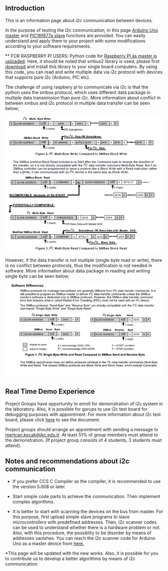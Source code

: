 ## Introduction

This is an information page about i2c communication between devices. 

In the purpose of testing the i2c communication, in this page [Arduino Uno master](https://github.com/ikcmechatronics/ikcmechatronics.github.io/blob/master/i2c/Codes/Master/i2cMaster/i2cMaster.ino) and [PIC16f877a slave](https://github.com/ikcmechatronics/ikcmechatronics.github.io/blob/master/i2c/Codes/Slave/i2cSlave/i2cSlave.c) functions are provided. You can easily understand and apply them to your project with some modifications according to your software requirements.

** FOR RASPBERRY PI USERS: Python code for [Raspberry PI as master is uploaded](https://github.com/ikcmechatronics/ikcmechatronics.github.io/blob/master/i2c/Codes/Master/i2cMaster/i2cRaspberryMaster.py). Here, it should be noted that smbus2 library is used, please first [download](https://github.com/kplindegaard/smbus2) and install this library to your single board computers. By using this code, you can read and write multiple data via i2c protocol with devices that supports pure i2c (Arduino, PIC etc).

The challenge of using raspbery pi to communicate via i2c is that the python uses the smbus protocol, which uses different data package in multiple data transmission than pure i2c. More information about conflict in between smbus and i2c protocol in multiple data transfer can be seen below;

![](/i2c/i2c_smd_multiple_byte.PNG)

However, if the data transfer is not multiple (single byte read or write), there is no conflict between protocols, thus the modification is not needed in software. More information about data package in reading and writing single byte can be seen below;

![](/i2c/i2c_smd_single_byte.PNG)

## Real Time Demo Experience
Project Groups have opportunity to enroll for demonstration of i2c system in the laboratory. Also, it is possible for gorups to use i2c test board for debugging purposes with appointment. For more information about i2c test board, please click [here](https://github.com/ikcmechatronics/ikcmechatronics.github.io/blob/master/i2c/i2c%20Hardware%20Board/i2c%20Test%20Board%20Information%20Document.pdf) to see the document.

Project groups should arrange an appointment with sending a message to mertcan.kocak@ikc.edu.tr. At least 51% of group members must attend to the demonstration. (If project group consists of 4 students, 3 students must attend).

## Notes and recommendations about i2c communication

* If you prefer CCS C Compiler as the compiler, it is recommended to use the version 5.008 or later.

* Start simple code parts to achieve the communication. Then implement complex algorithms.

* It is better to start with scanning the devices on the bus from master. For this purpose, first upload simple slave programs to slave microcontrollers with predefined addresses. Then, i2c scanner codes can be used to understand whether there is a hardware problem or not. Also, with this procedure, the possiblity to be disorder by means of addresses vanishes. You can reach the i2c scanner code for Arduino Uno as a master device from [here.](https://github.com/ikcmechatronics/ikcmechatronics.github.io/blob/master/i2c/Codes/Master/i2cScanner/i2cScanner.ino)

*This page will be updated with the new works. Also, it is possible for you to contribute us to develop a better algorithms by means of i2c communication.
